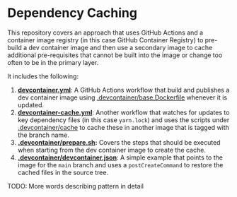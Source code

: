 # Dependency Caching

This repository covers an approach that uses GitHub Actions and a container image registry (in this case GitHub Container Registry) to pre-build a dev container image and then use a secondary image to cache additional pre-requisites that cannot be built into the image or change too often to be in the primary layer.

It includes the following:

1. **[devcontainer.yml](.github/workflows/devcontainer.yml)**: A GitHub Actions workflow that build and publishes a dev container image using [.devcontainer/base.Dockerfile](.devcontainer/base.Dockerfile) whenever it is updated.
2. **[devcontainer-cache.yml](.github/workflows/devcontainer-cache.yml)**: Another  workflow that watches for updates to key dependency files (in this case `yarn.lock`) and uses the scripts under [.devcontainer/cache](.devcontainer/cache) to cache these in another image that is tagged with the branch name.
3. **[.devcontainer/prepare.sh](.devcontainer/prepare.sh):** Covers the steps that should be executed when starting from the dev container image to create the cache.
4. **[.devcontainer/devcontainer.json](.devcontainer/devcontainer.json)**: A simple example that points to the image for the `main` branch and uses a `postCreateCommand` to restore the cached files in the source tree.

TODO: More words describing pattern in detail